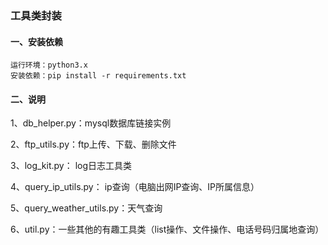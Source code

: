 ### 工具类封装
#### 一、安装依赖
```
运行环境：python3.x
安装依赖：pip install -r requirements.txt
```
#### 二、说明
1、db_helper.py：mysql数据库链接实例

2、ftp_utils.py：ftp上传、下载、删除文件

3、log_kit.py： log日志工具类

4、query_ip_utils.py： ip查询（电脑出网IP查询、IP所属信息） 

5、query_weather_utils.py：天气查询

6、util.py：一些其他的有趣工具类（list操作、文件操作、电话号码归属地查询）




